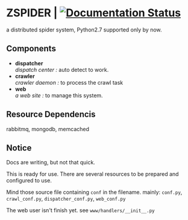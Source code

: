 # ZSPIDER | [![Documentation Status](https://readthedocs.org/projects/zspider/badge/?version=latest)](http://zspider.readthedocs.org/en/latest/?badge=latest)
a distributed spider system, Python2.7 supported only by now.

## Components
- **dispatcher**  
_dispatch center :_ auto detect to work.
- **crawler**  
_crawler daemon :_ to process the crawl task
- **web**  
_a web site :_ to manage this system.

## Resource Dependencis
rabbitmq, mongodb, memcached

## Notice
  Docs are writing, but not that quick.

  This is ready for use. There are several resources to be prepared and configured to use.  

  Mind those source file containing `conf` in the filename. mainly: `conf.py`, `crawl_conf.py`, `dispatcher_conf.py`, `web_conf.py`

  The web user isn't finish yet. see `www/handlers/__init__.py`
